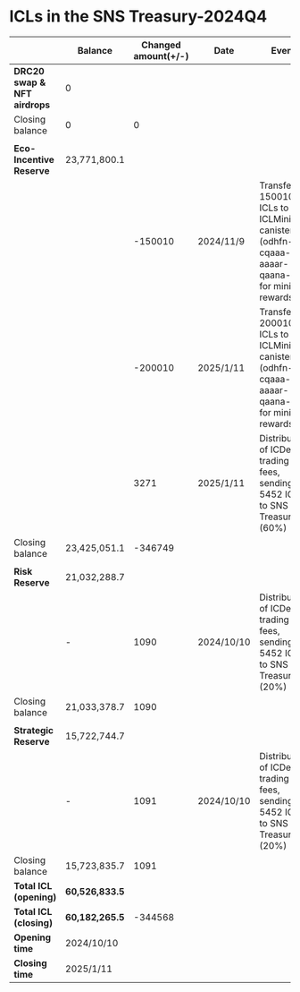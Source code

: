 # ICLs in the SNS Treasury-2024Q4

|                               | **Balance**      | **Changed amount(+/-)** | **Date**   | **Event**                                                    | **Proposal Id** |
| ----------------------------- | ---------------- | ----------------------- | ---------- | ------------------------------------------------------------ | --------------- |
| **DRC20 swap & NFT airdrops** | 0                |                         |            |                                                              |                 |
| Closing balance               | 0                | 0                       |            |                                                              |                 |
|                               |                  |                         |            |                                                              |                 |
| **Eco-Incentive Reserve**     | 23,771,800.1     |                         |            |                                                              |                 |
|                               |                  | -150010                 | 2024/11/9  | Transfer 150010 ICLs to ICLMining canister (odhfn-cqaaa-aaaar-qaana-cai) for mining rewards. | 416             |
|                               |                  | -200010                 | 2025/1/11  | Transfer 200010 ICLs to ICLMining canister (odhfn-cqaaa-aaaar-qaana-cai) for mining rewards. | 442             |
|                               |                  | 3271                    | 2025/1/11  | Distribution of ICDex trading fees, sending 5452 ICL to SNS Treasury (60%) | 449             |
| Closing balance               | 23,425,051.1     | -346749                 |            |                                                              |                 |
|                               |                  |                         |            |                                                              |                 |
| **Risk Reserve**              | 21,032,288.7     |                         |            |                                                              |                 |
|                               | -                | 1090                    | 2024/10/10 | Distribution of ICDex trading fees, sending 5452 ICL to SNS Treasury (20%) | 449             |
| Closing balance               | 21,033,378.7     | 1090                    |            |                                                              |                 |
|                               |                  |                         |            |                                                              |                 |
| **Strategic Reserve**         | 15,722,744.7     |                         |            |                                                              |                 |
|                               | -                | 1091                    | 2024/10/10 | Distribution of ICDex trading fees, sending 5452 ICL to SNS Treasury (20%) | 449             |
| Closing balance               | 15,723,835.7     | 1091                    |            |                                                              |                 |
| **Total ICL (opening)**       | **60,526,833.5** |                         |            |                                                              |                 |
| **Total ICL (closing)**       | **60,182,265.5** | -344568                 |            |                                                              |                 |
| **Opening time**              | 2024/10/10       |                         |            |                                                              |                 |
| **Closing time**              | 2025/1/11        |                         |            |                                                              |                 |